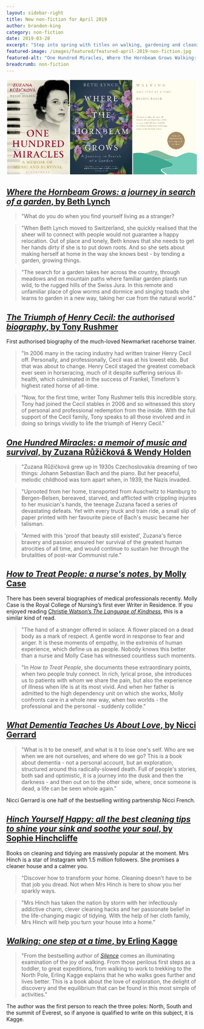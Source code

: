 ```yaml
---
layout: sidebar-right
title: New non-fiction for April 2019
author: brandon-king
category: non-fiction
date: 2019-03-28
excerpt: "Step into spring with titles on walking, gardening and cleaning among others."
featured-image: /images/featured/featured-april-2019-non-fiction.jpg
featured-alt: "One Hundred Miracles, Where the Hornbeam Grows Walking: one step at a time"
breadcrumb: non-fiction
---
```


![One Hundred Miracles, Where the Hornbeam Grows Walking: one step at a time](/images/featured/featured-april-2019-non-fiction.jpg)

## [<cite>Where the Hornbeam Grows: a journey in search of a garden</cite>, by Beth Lynch](https://suffolk.spydus.co.uk/cgi-bin/spydus.exe/ENQ/OPAC/BIBENQ?BRN=2550838)

> "What do you do when you find yourself living as a stranger?

> "When Beth Lynch moved to Switzerland, she quickly realised that the sheer will to connect with people would not guarantee a happy relocation. Out of place and lonely, Beth knows that she needs to get her hands dirty if she is to put down roots. And so she sets about making herself at home in the way she knows best - by tending a garden, growing things.

> "The search for a garden takes her across the country, through meadows and on mountain paths where familiar garden plants run wild, to the rugged hills of the Swiss Jura. In this remote and unfamiliar place of glow worms and dormice and singing toads she learns to garden in a new way, taking her cue from the natural world."

## [<cite>The Triumph of Henry Cecil: the authorised biography</cite>, by Tony Rushmer](https://suffolk.spydus.co.uk/cgi-bin/spydus.exe/ENQ/OPAC/BIBENQ?BRN=2533348)

First authorised biography of the much-loved Newmarket racehorse trainer.

> "In 2006 many in the racing industry had written trainer Henry Cecil off. Personally, and professionally, Cecil was at his lowest ebb. But that was about to change. Henry Cecil staged the greatest comeback ever seen in horseracing, much of it despite suffering serious ill-health, which culminated in the success of Frankel, Timeform's highest rated horse of all-time.

> "Now, for the first time, writer Tony Rushmer tells this incredible story. Tony had joined the Cecil stables in 2006 and so witnessed this story of personal and professional redemption from the inside. With the full support of the Cecil family, Tony speaks to all those involved and in doing so brings vividly to life the triumph of Henry Cecil."

## [<cite>One Hundred Miracles: a memoir of music and survival</cite>, by Zuzana Růžičková & Wendy Holden](https://suffolk.spydus.co.uk/cgi-bin/spydus.exe/ENQ/OPAC/BIBENQ?BRN=2534076)

> "Zuzana Růžičková grew up in 1930s Czechoslovakia dreaming of two things: Johann Sebastian Bach and the piano. But her peaceful, melodic childhood was torn apart when, in 1939, the Nazis invaded.

> "Uprooted from her home, transported from Auschwitz to Hamburg to Bergen-Belsen, bereaved, starved, and afflicted with crippling injuries to her musician's hands, the teenage Zuzana faced a series of devastating defeats. Yet with every truck and train ride, a small slip of paper printed with her favourite piece of Bach's music became her talisman.

> "Armed with this 'proof that beauty still existed', Zuzana's fierce bravery and passion ensured her survival of the greatest human atrocities of all time, and would continue to sustain her through the brutalities of post-war Communist rule."

## [<cite>How to Treat People: a nurse's notes</cite>, by Molly Case](https://suffolk.spydus.co.uk/cgi-bin/spydus.exe/ENQ/OPAC/BIBENQ?BRN=2533937)

There has been several biographies of medical professionals recently. Molly Case is the Royal College of Nursing’s first ever Writer in Residence. If you enjoyed reading [Christie Watson’s <cite>The Language of Kindness</cite>](https://suffolk.spydus.co.uk/cgi-bin/spydus.exe/ENQ/OPAC/BIBENQ?BRN=2361332), this is a similar kind of read.

> "The hand of a stranger offered in solace. A flower placed on a dead body as a mark of respect. A gentle word in response to fear and anger. It is these moments of empathy, in the extremis of human experience, which define us as people. Nobody knows this better than a nurse and Molly Case has witnessed countless such moments.

> "In <cite>How to Treat People</cite>, she documents these extraordinary points, when two people truly connect. In rich, lyrical prose, she introduces us to patients with whom we share the pain, but also the experience of illness when life is at its most vivid. And when her father is admitted to the high dependency unit on which she works, Molly confronts care in a whole new way, when two worlds - the professional and the personal - suddenly collide."

## [<cite>What Dementia Teaches Us About Love</cite>, by Nicci Gerrard](https://suffolk.spydus.co.uk/cgi-bin/spydus.exe/ENQ/OPAC/BIBENQ?BRN=2533082)

> "What is it to be oneself, and what is it to lose one's self. Who are we when we are not ourselves, and where do we go? This is a book about dementia - not a personal account, but an exploration, structured around this radically-slowed death. Full of people's stories, both sad and optimistic, it is a journey into the dusk and then the darkness - and then out on to the other side, where, once someone is dead, a life can be seen whole again."

Nicci Gerrard is one half of the bestselling writing partnership Nicci French.

## [<cite>Hinch Yourself Happy: all the best cleaning tips to shine your sink and soothe your soul</cite>, by Sophie Hinchcliffe](https://suffolk.spydus.co.uk/cgi-bin/spydus.exe/ENQ/OPAC/BIBENQ?BRN=2538306)

Books on cleaning and tidying are massively popular at the moment. Mrs Hinch is a star of Instagram with 1.5 million followers. She promises a cleaner house and a calmer you.

> "Discover how to transform your home. Cleaning doesn't have to be that job you dread. Not when Mrs Hinch is here to show you her sparkly ways.

> "Mrs Hinch has taken the nation by storm with her infectiously addictive charm, clever cleaning hacks and her passionate belief in the life-changing magic of tidying. With the help of her cloth family, Mrs Hinch will help you turn your house into a home."

## [<cite>Walking: one step at a time</cite>, by Erling Kagge](https://suffolk.spydus.co.uk/cgi-bin/spydus.exe/ENQ/OPAC/BIBENQ?BRN=2533088)

> "From the bestselling author of [<cite>Silence</cite>](https://suffolk.spydus.co.uk/cgi-bin/spydus.exe/ENQ/OPAC/BIBENQ?BRN=2454406) comes an illuminating examination of the joy of walking. From those perilous first steps as a toddler, to great expeditions, from walking to work to trekking to the North Pole, Erling Kagge explains that he who walks goes further and lives better. This is a book about the love of exploration, the delight of discovery and the equilibrium that can be found in this most simple of activities."

The author was the first person to reach the three poles: North, South and the summit of Everest, so if anyone is qualified to write on this subject, it is Kagge.
